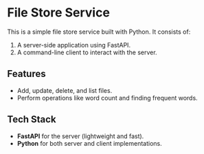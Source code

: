 # File Store Service

This is a simple file store service built with Python. It consists of:
1. A server-side application using FastAPI.
2. A command-line client to interact with the server.

## Features
- Add, update, delete, and list files.
- Perform operations like word count and finding frequent words.

## Tech Stack
- **FastAPI** for the server (lightweight and fast).
- **Python** for both server and client implementations.
